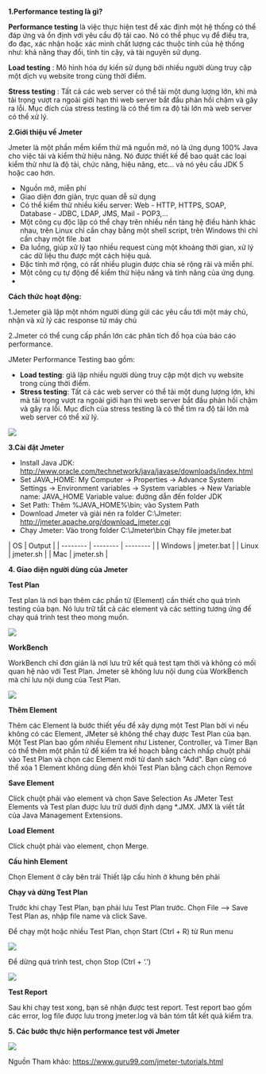 **1.Performance testing là gì?**

**Performance testing**  là việc thực hiện test để xác định một hệ thống có thể đáp ứng và ổn định với yêu cầu độ tải cao.
 Nó có thể phục vụ để điều tra, đo đạc, xác nhận hoặc xác minh chất lượng các thuộc tính của hệ thống như: khả năng thay đổi, tính tin cậy, và tài nguyên sử dụng. 
 
**Load testing** : Mô hình hóa dự kiến sử dụng bởi nhiều người dùng truy cập một dịch vụ website trong cùng thời điểm.

**Stress testing** : Tất cả các web server có thể tải một dung lượng lớn, khi mà tải trọng vượt ra ngoài giới hạn thì web server bắt đầu phản hồi chậm và gây ra lỗi. Mục đích của stress testing là có thể tìm  ra độ tải lớn mà web server có thể xử lý.

**2.Giới thiệu về Jmeter**

Jmeter là một phần mềm kiểm thử mã nguồn mở, nó là ứng dụng 100% Java cho việc tải và kiểm thử hiệu năng. Nó được thiết kế để bao quát các loại kiểm thử như là độ tải, chức năng, hiệu năng, etc... và nó yêu cầu JDK 5 hoặc cao hơn.
- Nguồn mở, miễn phí
- Giao diện đơn giản, trực quan dễ sử dụng
- Có thể kiểm thử nhiều kiểu server: Web - HTTP, HTTPS, SOAP, Database - JDBC, LDAP, JMS, Mail - POP3,…
- Một công cụ độc lập có thể chạy trên nhiều nền tảng hệ điều hành khác nhau, trên Linux chỉ cần chạy bằng một shell script, trên Windows thì chỉ cần chạy một file .bat
- Đa luồng, giúp xử lý tạo nhiều request cùng một khoảng thời gian, xử lý các dữ liệu thu được một cách hiệu quả.
- Đặc tính mở rộng, có rất nhiều plugin được chia sẻ rộng rãi và miễn phí.
- Một công cụ tự động để kiểm thử hiệu năng và tính năng của ứng dụng.
- 
**Cách thức hoạt động:**

1.Jemeter giả lập một nhóm người dùng gửi các yêu cầu tới một máy chủ, nhận và xử lý các response từ máy chủ

2.Jmeter có thể cung cấp phần lớn các phân tích đồ họa của báo cáo performance.

JMeter Performance Testing bao gồm:

- **Load testing**: giả lập nhiều người dùng truy cập một dịch vụ website trong cùng thời điểm.
- **Stress testing**: Tất cả các web server có thể tải một dung lượng lớn, khi mà tải trọng vượt ra ngoài giới hạn thì web server bắt đầu phản hồi chậm và gây ra lỗi. Mục đích của stress testing là có thể tìm ra độ tải lớn mà web server có thể xử lý.

![](https://images.viblo.asia/248e07c7-4511-4643-8f7b-1b4c4ab43d3e.png)

**3.Cài đặt Jmeter**
- Install Java JDK:
http://www.oracle.com/technetwork/java/javase/downloads/index.html
- Set JAVA_HOME: 
My Computer -> Properties -> Advance System Settings -> Environment variables -> System variables -> New
Variable name: JAVA_HOME
Variable value: đường dẫn đến folder JDK
- Set Path:
Thêm %JAVA_HOME%\bin; vào System Path
- Download Jmeter và giải nén ra folder C:\Jmeter:
http://jmeter.apache.org/download_jmeter.cgi
- Chạy Jmeter:
Vào trong folder C:\Jmeter\bin
Chạy file jmeter.bat
                                

         

| OS | Output |
| -------- | -------- | -------- |
| Windows     | jmeter.bat     | 
| Linux            | jmeter.sh      | 
| Mac              | jmeter.sh     | 
           
**4. Giao diện người dùng của Jmeter**

**Test Plan**

Test plan là nơi bạn thêm các phần tử (Element) cần thiết cho quá trình testing của bạn.
Nó lưu trữ tất cả các element và các setting tương ứng để chạy quá trình test theo mong muốn.

![](https://images.viblo.asia/ebd5e372-c54e-4b54-a540-5fb40b60d076.png)

**WorkBench**

WorkBench chỉ đơn giản là nơi lưu trữ kết quả test tạm thời và không có mối quan hệ nào với Test Plan. Jmeter sẽ không lưu nội dung của WorkBench mà chỉ lưu nội dung của Test Plan.

![](https://images.viblo.asia/6f022a99-12c4-4559-bbfc-462a1083fb3a.png)

**Thêm Element**

Thêm các Element là bước thiết yếu để xây dựng một Test Plan bởi vì nếu không có các Element, JMeter sẽ không thể chạy được Test Plan của bạn.
Một Test Plan bao gồm nhiều Element như Listener, Controller, và Timer
Bạn có thể thêm một phần tử để kiểm tra kế hoạch bằng cách nhấp chuột phải vào Test Plan và chọn các Element mới từ danh sách "Add".
Bạn cũng có thể xóa 1 Element không dùng đến khỏi Test Plan bằng cách chọn Remove

**Save Element**

Click chuột phải vào element và chọn Save Selection As
JMeter Test Elements và Test plan được lưu trữ dưới định dạng *.JMX. JMX là viết tắt của Java Management Extensions.

**Load Element**

Click chuột phải vào element, chọn Merge.

**Cấu hình Element**

Chọn Element ở cây bên trái
Thiết lập cấu hình ở khung bên phải

**Chạy và dừng Test Plan**

Trước khi chạy Test Plan, bạn phải lưu Test Plan trước.
Chọn File –> Save Test Plan as, nhập file name và click Save.

Để chạy một hoặc nhiều Test Plan, chọn Start (Ctrl + R) từ Run menu

![](https://images.viblo.asia/4dd8d465-7896-4922-a2c9-983ab37687cd.png)

Để dừng quá trình test, chọn Stop (Ctrl + ‘.’)

![](https://images.viblo.asia/406e5368-a1af-4fdf-9bc7-0338ec546d41.png)

**Test Report**

Sau khi chạy test xong, bạn sẽ nhận được test report. Test report bao gồm các error, log file được lưu trong jmeter.log và bản tóm tắt kết quả kiểm tra.

**5. Các bước thực hiện performance test với Jmeter**

![](https://images.viblo.asia/7006ae75-23ec-4372-9b73-54d23eb35b09.png)

Nguồn Tham khảo: https://www.guru99.com/jmeter-tutorials.html
